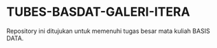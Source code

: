 # TUBES-BASDAT-GALERI-ITERA
Repository ini ditujukan untuk memenuhi tugas besar mata kuliah BASIS DATA.
